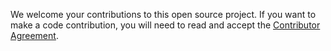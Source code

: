 We welcome your contributions to this open source project.  If you
want to make a code contribution, you will need to read and accept the
[Contributor Agreement](https://www.clahub.com/agreements/IntelLabs/ParallelAccelerator.jl).
